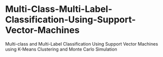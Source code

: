 # Multi-Class-Multi-Label-Classification-Using-Support-Vector-Machines
Multi-class and Multi-Label Classification Using Support Vector Machines using K-Means Clustering and Monte Carlo Simulation
